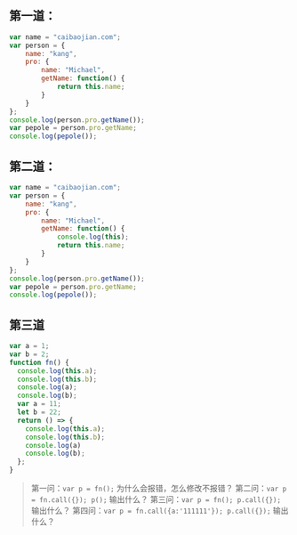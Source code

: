 ## 第一道：

``` js
var name = "caibaojian.com"; 
var person = {
    name: "kang",
    pro: {
        name: "Michael",
        getName: function() {
            return this.name;
        }
    }
};
console.log(person.pro.getName());
var pepole = person.pro.getName;
console.log(pepole());
```

## 第二道：

``` js
var name = "caibaojian.com";
var person = {
    name: "kang",
    pro: {
        name: "Michael",
        getName: function() {
            console.log(this);
            return this.name;
        }
    }
};
console.log(person.pro.getName());
var pepole = person.pro.getName;
console.log(pepole());
```

## 第三道

``` js
var a = 1;
var b = 2;
function fn() {
  console.log(this.a);
  console.log(this.b);
  console.log(a);
  console.log(b);
  var a = 11;
  let b = 22;
  return () => {
    console.log(this.a);
    console.log(this.b);
    console.log(a)
    console.log(b);
  };
}
```
> 第一问：`var p = fn();` 为什么会报错，怎么修改不报错？
> 第二问：`var p = fn.call({}); p();` 输出什么？
> 第三问：`var p = fn(); p.call({});` 输出什么？
> 第四问：`var p = fn.call({a:'111111'}); p.call({});` 输出什么？